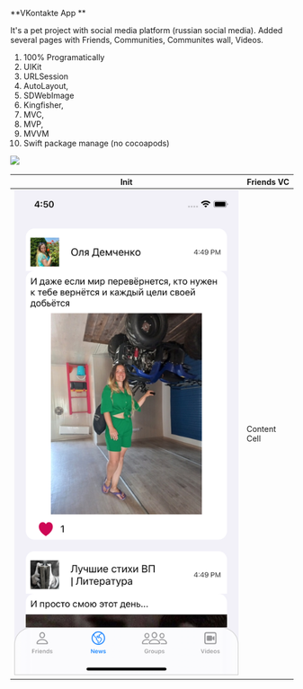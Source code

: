 **VKontakte App **

It's a pet project with social media platform (russian social media). Added several pages with Friends, Communities, Communites wall, Videos.

1. 100% Programatically
2. UIKit
3. URLSession
4. AutoLayout,
5. SDWebImage
6. Kingfisher,
7. MVC,
8. MVP,
9. MVVM
10. Swift package manage (no cocoapods)

![](vk-client/init.gif)  

| Init                                        | Friends VC    |
| ------------------------------------------- | ------------- |
| ![](screenshot2.png)                        | Content Cell  |

